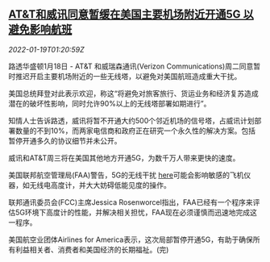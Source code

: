 <!--1642555864000-->
[AT&T和威讯同意暂缓在美国主要机场附近开通5G 以避免影响航班](https://cn.reuters.com/article/us-atnt-verizon-airport-5g-0119-idCNKBS2JT03M)
------

<div><i>2022-01-19T01:20:59Z</i></div><p>路透华盛顿1月18日 - AT&amp;T 和威瑞森通讯(Verizon Communications)周二同意暂时推迟开启主要机场附近的一些无线塔，以避免对美国航班造成重大干扰。</p><p>美国总统拜登对此表示欢迎，称这“将避免对旅客旅行、货运业务和经济复苏造成潜在的破坏性影响，同时允许90%以上的无线塔部署如期进行”。</p><p>知情人士告诉路透，威讯将暂不开通大约500个邻近机场的信号塔，占威讯计划部署数量的不到10%，而两家电信商和政府正在研究一个永久性的解决方案。包括暂停开通多久的协议细节并未公开。</p><p>威讯和AT&amp;T周三将在美国其他地方开通5G，为数千万人带来更快的速度。</p><p>美国联邦航空管理局(FAA)警告，5G的无线干扰 <a href="https://www.reuters.com/business/aerospace-defense/do-5g-telecoms-pose-threat-airline-safety-2022-01-18">here</a>可能会影响敏感的飞机仪器，如无线电高度计，并大大妨碍低能见度的操作。</p><p>联邦通讯委员会(FCC)主席Jessica Rosenworcel指出，FAA已经有一个程序来评估5G环境下高度计的性能，并解决相关担忧，FAA现在必须谨慎而迅速地完成这一程序。</p><p>美国航空业团体Airlines for America表示，这次局部暂停开通5G，有助于确保所有利益相关者、消费者和美国经济的长期福祉。(完)</p>
